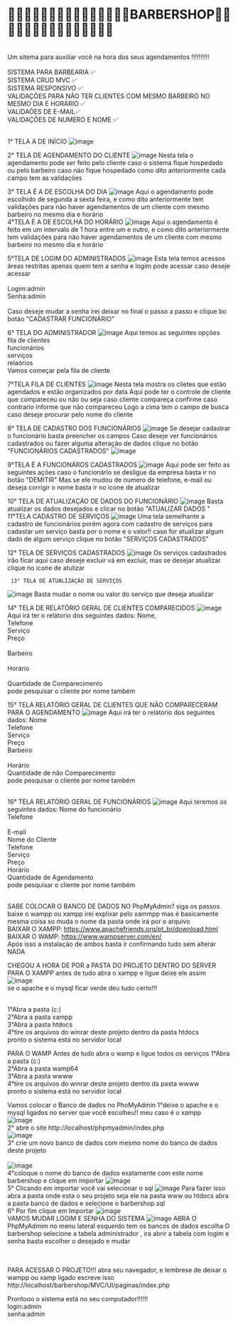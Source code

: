 <h1>🧔🏻‍🧔🏻‍🧔🏻‍💈💈💈🧔🏿🧔🏿🧔🏿BARBERSHOP🧔🏿🧔🏿🧔🏿💈💈💈🧔🏻‍🧔🏻‍🧔🏻</h1> <br>
Um sitema para auxiliar você na hora dos seus agendamentos !!!!!!!!!!
<br>
<br>
 SISTEMA PARA BARBEARIA ✅ <br>
 SISTEMA CRUD MVC ✅ <br>
 SISTEMA RESPONSIVO ✅  <br>
 VALIDAÇÕES PARA NÃO TER CLIENTES COM MESMO BARBEIRO  NO MESMO DIA E HORÁRIO ✅ <br>
 VALIDAÕES DE E-MAIL✅ <br>
 VALIDAÇÕES DE NUMERO E NOME ✅ <br>  
 <br>

 1° TELA A DE INÍCIO
![image](https://user-images.githubusercontent.com/55327081/205525628-e6595cba-6456-4a33-809c-adc82a7c20ae.png)
<br>

2° TELA DE AGENDAMENTO DO CLIENTE 
 ![image](https://user-images.githubusercontent.com/55327081/205525791-618b9487-0fde-4e44-864a-097a81bd48bd.png)
 Nesta tela o agendamento pode ser feito pelo cliente  caso o sistema  fique hospedado ou pelo barbeiro caso não fique hospedado
 como dito anteriormente cada campo tem as validações 
<br>

3° TELA É A DE ESCOLHA DO DIA 
![image](https://user-images.githubusercontent.com/55327081/205526026-204adbe7-7ae8-4946-94ce-b32754668779.png)
 Aqui o agendamento pode  escolhido de segunda a sexta feira, e como dito anteriormente tem validações 
 para não haver agendamentos de um cliente com mesmo  barbeiro no mesmo dia e horário 
 <br>
 4°TELA É A DE ESCOLHA DO HORÁRIO
 ![image](https://user-images.githubusercontent.com/55327081/205526212-d8b08359-316c-48b6-9f01-b33ef2e67a6e.png)
 Aqui o agendamento é feito em um intervalo de 1 hora entre um e outro, e como dito anteriormente tem validações 
 para não haver agendamentos de um cliente com mesmo  barbeiro no mesmo dia e horário 
   <br>
   
  5°TELA DE LOGIM DO ADMINISTRADOS
  ![image](https://user-images.githubusercontent.com/55327081/205526354-61865714-0cbf-4c7b-85ad-dbee006b1603.png)
  Esta tela temos acessos áreas restritas apenas quem tem a senha e logim pode  acessar
  caso deseje acessar<br>
  <BR>
  Logim:admin<br>
  Senha:admin<br>
  <br>
  Caso deseje mudar a senha irei deixar no final o passo a passo   e clique bo botão  "CADASTRAR FUNCIONÁRIO"
 <br>
 
 6° TELA DO ADMINISTRADOR
 ![image](https://user-images.githubusercontent.com/55327081/205526776-141cf471-659a-42cd-9c90-5902f9755c28.png)
 Aqui temos as seguintes opções<br> 
 fila de clientes<br>
 funcionários<br>
 serviços<br>
 relaórios<br>
 Vamos começar pela fila de cliente
 <br>
 
 7°TELA FILA DE CLIENTES 
 ![image](https://user-images.githubusercontent.com/55327081/205526990-df0468b3-d86e-42e8-8bae-87fb4e83744a.png)
  Nesta tela mostra os clietes que estão agendados e estão organizados por data 
  Aqui pode ter o controle de cliente que compareceu ou não ou seja caso cliente compareça confirme  caso contrario informe que não compareceu
  Logo a cima tem o campo de busca caso deseje procurar  pelo nome do cliente 
<br>
 
   8° TELA  DE CADASTRO DOS FUNCIONÁRIOS 
   ![image](https://user-images.githubusercontent.com/55327081/205527293-d918e994-d61b-4284-b116-8f5f1aa74ca7.png)
   Se desejar cadastrar o funcionário basta preencher os campos
   Caso deseje ver funcionários cadastrados ou fazer alguma alteração de dados clique no botão "FUNCIONÁRIOS CADASTRADOS"
   ![image](https://user-images.githubusercontent.com/55327081/205527659-d88be958-eb0d-4566-94fa-16ffce1bc392.png)
<br>
 
   9°TELA É A FUNCIONÁROS CADASTRADOS 
   ![image](https://user-images.githubusercontent.com/55327081/205527730-cb000a26-1fed-4753-af7a-892241ac6dc1.png)
   Aqui pode ser feito as seguintes ações caso o funcionário se desligue da empresa basta ir no botão "DEMITIR"
   Mas se ele mudou de numero de telefone, e-mail ou deseja corrigir o nome basta ir no icone de atualizar
 <br>
 
   10° TELA DE ATUALIZAÇÃO DE DADOS DO FUNCIONÁRIO 
    ![image](https://user-images.githubusercontent.com/55327081/205527884-da16d2b5-5b94-4236-afe6-1a6ba10a2a1b.png)
     Basta atualizar os dados desejados e clicar no botão  "ATUALIZAR DADOS "<br>
       11°TELA  CADASTRO DE SERVIÇOS 
     ![image](https://user-images.githubusercontent.com/55327081/205528062-4ccca383-fe78-4005-acc8-93e4d54a3e2a.png)
      Uma tela semelhante a cadastro de funcionários porém agora com cadastro de serviços 
      para cadastar um serviço basta por o nome e o valor!! caso  for atualizar algum dado de algum serviço clique no botão "SERVIÇOS CADASTRADOS"
      <br>
 
 12° TELA DE SERVIÇOS CADASTRADOS 
     ![image](https://user-images.githubusercontent.com/55327081/205528206-25106ad2-fe1c-4a3d-b34f-882e026ee970.png)
     Os serviços cadastrados irão ficar aqui caso deseje excluir vá em excluir, mas se desejar atualizar clique no icone de atulizar
           <br>

     13° TELA DE ATUALIZAÇÃO DE SERVIÇOS 
![image](https://user-images.githubusercontent.com/55327081/205528288-0678e72e-2495-468c-aa5c-5167e14cefb0.png)
Basta mudar o nome ou valor do serviço  que deseja atualizar
<br>
 
14° TELA DE RELATÓRIO GERAL DE CLIENTES COMPARECIDOS 
![image](https://user-images.githubusercontent.com/55327081/205528404-01f355be-c1ec-48bc-acb2-9a1be46fb171.png)
Aqui irá ter o relátorio dos seguintes dados:
Nome, <br>
Telefone <br> 
Serviço <br> 
Preço <br>	
Barbeiro <br>	
Horário <br>	
Quantidade de Comparecimento <br>
pode pesquisar o cliente por nome também 
 <br>
 
 15° TELA RELATÓRIO GERAL DE CLIENTES QUE NÃO COMPARECERAM  PARA O AGENDAMENTO 
![image](https://user-images.githubusercontent.com/55327081/205528658-1c4ac3b7-a7fe-41e6-87e0-4accce50598d.png)
Aqui irá ter o relátorio dos seguintes dados:
Nome <br>
Telefone <br> 
Serviço <br>
Preço <br>
Barbeiro <br>	
Horário	<br>
Quantidade de não Comparecimento<br>
pode pesquisar o cliente por nome também  
 <br>
 
16° TELA RELATÓRIO GERAL DE FUNCIONÁRIOS
![image](https://user-images.githubusercontent.com/55327081/205528782-d83a8242-9ba8-48ed-a479-6d1208f987b6.png)
Aqui teremos os seguintes dados:
Nome do funcionário<br>
Telefone <br>	
E-mail	<br>
Nome do Cliente <br>
Telefone <br>
Serviço	 <br>
Preço <br> 
Horário <br> 
Quantidade de Agendamento <br>
pode pesquisar o cliente por nome também  <br> 
 <br>
 

 SABE  COLOCAR O BANCO DE DADOS  NO PhpMyAdmin? siga os passos
 baixe o wampp ou xampp  irei explixar pelo xammpp mas é basicamente mesma coisa so muda o nome da pasta onde irá por o arquivo <BR> 
 BAIXAR O XAMPP: https://www.apachefriends.org/pt_br/download.html<BR>
 BAIXAR O WAMP: https://www.wampserver.com/en/ <BR>
 Após isso a instalação de ambos basta  ir confirmando tudo sem alterar NADA
 <br>
  
 CHEGOU A HORA DE POR a PASTA DO PROJETO DENTRO DO SERVER
 <br>
 PARA O XAMPP
 antes de tudo  abra o  xampp e ligue  deixe ele assim
 ![image](https://user-images.githubusercontent.com/55327081/205531399-0e6ff02a-0b9c-4b14-8b2d-ea82c3075f3e.png)<br>
   se o apache e o mysql  ficar verde deu tudo certo!!!<br>
<br>
 
 1°Abra a pasta (c:) <br>
 2°Abra a pasta xampp <br>
 3°Abra a pasta htdocs <br>
 4°tire os arquivos do winrar deste projeto dentro da pasta htdocs<br>
 pronto o sistema está  no servidor local
 <br>
 
 PARA O WAMP 
 Antes de tudo  abra o wamp e ligue todos os serviços
 1°Abra a pasta (c:) <br>
 2°Abra a pasta wamp64 <br>
 3°Abra a pasta wwww <br>
 4°tire os arquivos do winrar deste projeto dentro da pasta wwww<br>
 pronto o sistema está  no servidor local
 <br>
 
 
 Vamos colocar o  Banco de dados no PhoMyAdmin
1°deixe o apache e o mysql ligados no server que você escolheu!! meu caso é o xampp <br>
![image](https://user-images.githubusercontent.com/55327081/205532489-2ad5a0d9-2d60-452d-8d9e-dd1530df543f.png)
<br>
2° abre o site http://localhost/phpmyadmin/index.php <br>
![image](https://user-images.githubusercontent.com/55327081/205532427-61a0f249-9edd-43ce-8fcc-496300ff029c.png)
 <br>
 3° crie um novo banco de dados com mesmo nome do banco de dados deste projeto <br>  
 ![image](https://user-images.githubusercontent.com/55327081/205532656-228904fd-72a9-4a97-b955-3163312702bf.png)
 <br>
 4°coloque o nome do banco de dados exatamente com este nome barbershop  e clique em importar 
![image](https://user-images.githubusercontent.com/55327081/205533350-4bfd3e78-6939-4d27-9c7a-afe3a9952b4a.png) 
 <br>
 5° Clicando em importar você vai selecionar o sql
 ![image](https://user-images.githubusercontent.com/55327081/205533484-0ebb966a-eaa1-4f1d-baf7-84ea8b6bc711.png)
  Para fazer isso abra a pasta onde esta o seu projeto seja ele na pasta www ou htdocs abra a pasta banco de dados 
 e selecione o barbershop.sql
 <br>
 6° Por  fim clique em Importar
 ![image](https://user-images.githubusercontent.com/55327081/205533750-21e53685-be70-449a-b784-714b1280c9c8.png)
 <br>
 VAMOS MUDAR LOGIM E SENHA DO SISTEMA 
 ![image](https://user-images.githubusercontent.com/55327081/205530247-95cda104-576f-4991-aa2f-9c75c87e8724.png)
 ABRA O PhpMyAdmim
 no menu lateral esquerdo tem os bancos de dados escolha O barbershop 
 selecione a tabela administrador , ira abrir a tabela com logim e senha basta escolher o desejado e mudar 
  <br>
 <br>
 <br>
 
 PARA ACESSAR O PROJETO!!!
 abra seu navegador, e lembrese de deixar o wampp ou xamp ligado
 escreve  isso <br>
 http://localhost/barbershop/MVC/UI/paginas/index.php
 
 Prontooo o sistema está no seu computador!!!!!!<br>
login:admin <br>
senha:admin <br>
